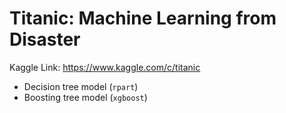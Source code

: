 Titanic: Machine Learning from Disaster
================

Kaggle Link: <https://www.kaggle.com/c/titanic>

-   Decision tree model (`rpart`)
-   Boosting tree model (`xgboost`)
